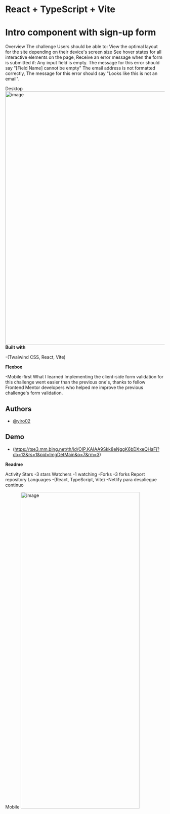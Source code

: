 # React + TypeScript + Vite

# Intro component with sign-up form

Overview
The challenge
Users should be able to:
View the optimal layout for the site depending on their device's screen size
See hover states for all interactive elements on the page, Receive an error message when the form is submitted if:
Any input field is empty. The message for this error should say "[Field Name] cannot be empty"
The email address is not formatted correctly, The message for this error should say "Looks like this is not an email".
 
Desktop
<img width="1440" height="800" alt="image" src="https://github.com/user-attachments/assets/30967d93-db9c-419a-b65e-f5ff4741d9e1" />
**Built with**

-(Twalwind CSS, React, Vite) 

**Flexbox**

-Mobile-first
What I learned Implementing the client-side form validation for this challenge went easier than the previous one's, thanks to fellow Frontend Mentor developers who helped me improve the previous challenge's form validation.

 ## Authors

- [@yiro02]([https://www.github.com/octokatherine](https://github.com/yiro02))

## Demo
- (https://tse3.mm.bing.net/th/id/OIP.KAIAA9Skk8eNggK6bDXxeQHaFj?cb=12&rs=1&pid=ImgDetMain&o=7&rm=3)


**Readme**

 Activity
Stars
-3 stars
Watchers
-1 watching
-Forks
-3 forks
Report repository
Languages
-(React, TypeScript, Vite)
-Netlify para despliegue continuo
 
Mobile
<img width="375" height="1000" alt="image" src="https://github.com/user-attachments/assets/09dae1ee-4508-4333-bba6-9231fb666806" />
